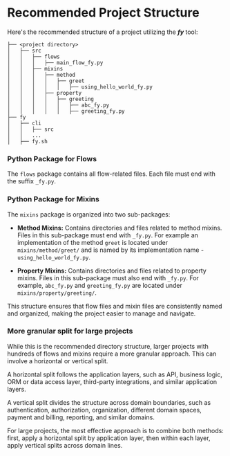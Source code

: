 # Recommended Project Structure

Here's the recommended structure of a project utilizing the ___fy___ tool:

```
├── <project directory>
│   ├── src
│   │   ├── flows
│   │   │   ├── main_flow_fy.py
│   │   ├── mixins
│   │   │   ├── method
│   │   │   │   ├── greet
│   │   │   │   │   ├── using_hello_world_fy.py
│   │   │   ├── property
│   │   │   │   ├── greeting
│   │   │   │   │   ├── abc_fy.py
│   │   │   │   │   ├── greeting_fy.py
├── fy
│   ├── cli
│   │   ├── src
│   │   ...
│   ├── fy.sh
```

### Python Package for Flows

The `flows` package contains all flow-related files. Each file must end with the suffix `_fy.py`.

### Python Package for Mixins

The `mixins` package is organized into two sub-packages:

- **Method Mixins:** Contains directories and files related to method mixins. Files in this sub-package must end with `_fy.py`. For example an implementation of the method `greet` is located under `mixins/method/greet/` and is named by its implementation name - `using_hello_world_fy.py`.

- **Property Mixins:** Contains directories and files related to property mixins. Files in this sub-package must also end with `_fy.py`. For example, `abc_fy.py` and `greeting_fy.py` are located under `mixins/property/greeting/`.

This structure ensures that flow files and mixin files are consistently named and organized, making the project easier to manage and navigate.

### More granular split for large projects

While this is the recommended directory structure, larger projects with hundreds of flows and mixins require a more granular approach. This can involve a horizontal or vertical split.

A horizontal split follows the application layers, such as API, business logic, ORM or data access layer, third-party integrations, and similar application layers.

A vertical split divides the structure across domain boundaries, such as authentication, authorization, organization, different domain spaces, payment and billing, reporting, and similar domains.

For large projects, the most effective approach is to combine both methods: first, apply a horizontal split by application layer, then within each layer, apply vertical splits across domain lines.

